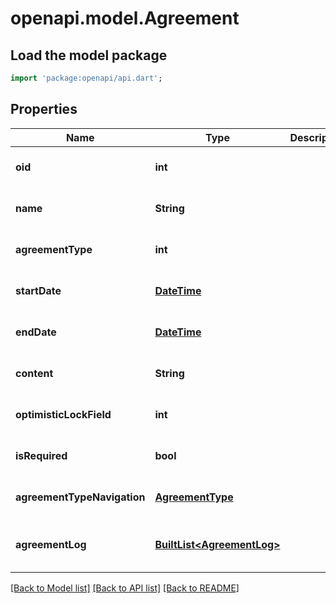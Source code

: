 # openapi.model.Agreement

## Load the model package
```dart
import 'package:openapi/api.dart';
```

## Properties
Name | Type | Description | Notes
------------ | ------------- | ------------- | -------------
**oid** | **int** |  | [optional] [default to null]
**name** | **String** |  | [optional] [default to null]
**agreementType** | **int** |  | [optional] [default to null]
**startDate** | [**DateTime**](DateTime.md) |  | [optional] [default to null]
**endDate** | [**DateTime**](DateTime.md) |  | [optional] [default to null]
**content** | **String** |  | [optional] [default to null]
**optimisticLockField** | **int** |  | [optional] [default to null]
**isRequired** | **bool** |  | [optional] [default to null]
**agreementTypeNavigation** | [**AgreementType**](AgreementType.md) |  | [optional] [default to null]
**agreementLog** | [**BuiltList&lt;AgreementLog&gt;**](AgreementLog.md) |  | [optional] [default to const []]

[[Back to Model list]](../README.md#documentation-for-models) [[Back to API list]](../README.md#documentation-for-api-endpoints) [[Back to README]](../README.md)


